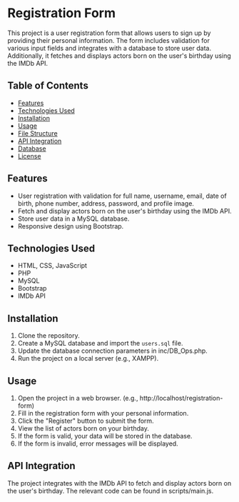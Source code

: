 # Registration Form

This project is a user registration form that allows users to sign up by providing their personal information. The form includes validation for various input fields and integrates with a database to store user data. Additionally, it fetches and displays actors born on the user's birthday using the IMDb API.

## Table of Contents

- [Features](#features)
- [Technologies Used](#technologies-used)
- [Installation](#installation)
- [Usage](#usage)
- [File Structure](#file-structure)
- [API Integration](#api-integration)
- [Database](#database)
- [License](#license)

## Features

- User registration with validation for full name, username, email, date of birth, phone number, address, password, and profile image.
- Fetch and display actors born on the user's birthday using the IMDb API.
- Store user data in a MySQL database.
- Responsive design using Bootstrap.

## Technologies Used

- HTML, CSS, JavaScript
- PHP
- MySQL
- Bootstrap
- IMDb API

## Installation

1. Clone the repository.
2. Create a MySQL database and import the `users.sql` file.
3. Update the database connection parameters in inc/DB_Ops.php.
4. Run the project on a local server (e.g., XAMPP).

## Usage

1. Open the project in a web browser. (e.g., http://localhost/registration-form)
2. Fill in the registration form with your personal information.
3. Click the "Register" button to submit the form.
4. View the list of actors born on your birthday.
5. If the form is valid, your data will be stored in the database.
6. If the form is invalid, error messages will be displayed.

## API Integration

The project integrates with the IMDb API to fetch and display actors born on the user's birthday. The relevant code can be found in scripts/main.js.
